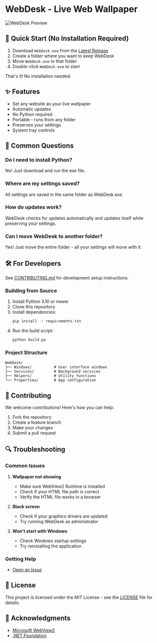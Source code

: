 # WebDesk - Live Web Wallpaper

![WebDesk Preview](docs/preview.png)

## 🚀 Quick Start (No Installation Required)

1. Download `WebDesk.exe` from the [Latest Release](../../releases/latest)
2. Create a folder where you want to keep WebDesk
3. Move `WebDesk.exe` to that folder
4. Double-click `WebDesk.exe` to start

That's it! No installation needed.

## ✨ Features

- Set any website as your live wallpaper
- Automatic updates
- No Python required
- Portable - runs from any folder
- Preserves your settings
- System tray controls

## 🤔 Common Questions

### Do I need to install Python?
No! Just download and run the exe file.

### Where are my settings saved?
All settings are saved in the same folder as WebDesk.exe.

### How do updates work?
WebDesk checks for updates automatically and updates itself while preserving your settings.

### Can I move WebDesk to another folder?
Yes! Just move the entire folder - all your settings will move with it.

## 🛠️ For Developers

See [CONTRIBUTING.md](CONTRIBUTING.md) for development setup instructions.

### Building from Source

1. Install Python 3.10 or newer
2. Clone this repository
3. Install dependencies:
   ```bash
   pip install -r requirements.txt
   ```
4. Run the build script:
   ```bash
   python build.py
   ```

### Project Structure
```
WebDesk/
├── Windows/          # User interface windows
├── Services/         # Background services
├── Helpers/          # Utility functions
└── Properties/       # App configuration
```

## 🤝 Contributing

We welcome contributions! Here's how you can help:

1. Fork the repository
2. Create a feature branch
3. Make your changes
4. Submit a pull request

## 🔍 Troubleshooting

### Common Issues

1. **Wallpaper not showing**
   - Make sure WebView2 Runtime is installed
   - Check if your HTML file path is correct
   - Verify the HTML file works in a browser

2. **Black screen**
   - Check if your graphics drivers are updated
   - Try running WebDesk as administrator

3. **Won't start with Windows**
   - Check Windows startup settings
   - Try reinstalling the application

### Getting Help

- [Open an Issue](https://github.com/your-username/WebDesk/issues)

## 📜 License

This project is licensed under the MIT License - see the [LICENSE](LICENSE) file for details.

## 🙏 Acknowledgments

- [Microsoft WebView2](https://docs.microsoft.com/microsoft-edge/webview2/)
- [.NET Foundation](https://dotnetfoundation.org/)
